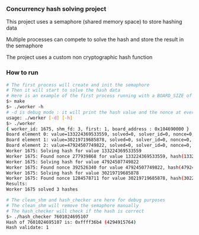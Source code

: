 ### Concurrency hash solving project
This project uses a semaphore (shared memory space) to store hashing data

Multiple processes can compete to solve the hash and store the result in the semaphore

The project uses a custom non cryptographic hash function

### How to run
```bash
# The first process will create and init the semaphore
# Then it will start to solve the hash data
# Here is an example of the first process running with a BOARD_SIZE of 3
$> make
$> ./worker -h
# -d is debug mode : it will print the hash value and the nonce at every step
usage: ./worker [-d] [-h]
$> ./worker
{ worker_id: 1675, shm_fd: 3, first: 1, board_address : 0x104690000 }
Board element 0: value=133224369533559, solved=0, solver_id=0, nonce=0, hash=0x00000000
Board element 1: value=30219719685878, solved=0, solver_id=0, nonce=0, hash=0x00000000
Board element 2: value=47924507749822, solved=0, solver_id=0, nonce=0, hash=0x00000000
Worker 1675: Solving hash for value 133224369533559
Worker 1675: Found nonce 277939868 for value 133224369533559, hash(133224647473427): 0xFF29E882 (4280936578) in 0.911936 seconds
Worker 1675: Solving hash for value 47924507749822
Worker 1675: Found nonce 392526340 for value 47924507749822, hash(47924900276162): 0xFFF3527D (4294136445) in 0.473808 seconds
Worker 1675: Solving hash for value 30219719685878
Worker 1675: Found nonce 1284578711 for value 30219719685878, hash(30221004264589): 0xFF64D134 (4284797236) in 0.178484 seconds
Results:
Worker 1675 solved 3 hashes
```

```bash
# The clean_shm and hash_checker are here for debug purposes
# The clean_shm will remove the semaphore manually
# The hash_checker will check if the hash is correct
$> ./hash_checker 7601024695107
Hash of 7601024695107 is: 0xffff36b4 (4294915764)
Hash validate: 1
```